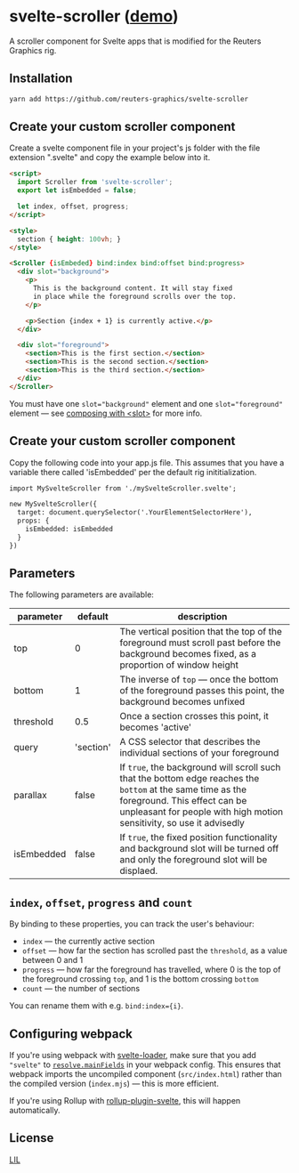 # svelte-scroller ([demo](https://svelte.dev/repl/76846b7ae27b3a21becb64ffd6e9d4a6?version=3))

A scroller component for Svelte apps that is modified for the Reuters Graphics rig.

## Installation

```bash
yarn add https://github.com/reuters-graphics/svelte-scroller
```


## Create your custom scroller component
Create a svelte component file in your project's js folder with the file extension ".svelte" and copy the example below into it.

```html
<script>
  import Scroller from 'svelte-scroller';
  export let isEmbedded = false;

  let index, offset, progress;
</script>

<style>
  section { height: 100vh; }
</style>

<Scroller {isEmbeded} bind:index bind:offset bind:progress>
  <div slot="background">
    <p>
      This is the background content. It will stay fixed
      in place while the foreground scrolls over the top.
    </p>

    <p>Section {index + 1} is currently active.</p>
  </div>

  <div slot="foreground">
    <section>This is the first section.</section>
    <section>This is the second section.</section>
    <section>This is the third section.</section>
  </div>
</Scroller>
```

You must have one `slot="background"` element and one `slot="foreground"` element — see [composing with &lt;slot&gt;](https://svelte.dev/tutorial/slots) for more info.

## Create your custom scroller component

Copy the following code into your app.js file. This assumes that you have a variable there called 'isEmbedded' per the default rig inititialization.

```html
import MySvelteScroller from './mySvelteScroller.svelte';

new MySvelteScroller({
  target: document.querySelector('.YourElementSelectorHere'),
  props: {
    isEmbedded: isEmbedded
  }
})

```

## Parameters

The following parameters are available:

| parameter | default   | description                                                                                                                                                                                                         |
|-----------|-----------|---------------------------------------------------------------------------------------------------------------------------------------------------------------------------------------------------------------------|
| top       | 0         | The vertical position that the top of the foreground must scroll past before the background becomes fixed, as a proportion of window height                                                                         |
| bottom    | 1         | The inverse of `top` — once the bottom of the foreground passes this point, the background becomes unfixed                                                                                                          |
| threshold | 0.5       | Once a section crosses this point, it becomes 'active'                                                                                                                                                              |
| query     | 'section' | A CSS selector that describes the individual sections of your foreground                                                                                                                                            |
| parallax  | false     | If `true`, the background will scroll such that the bottom edge reaches the `bottom` at the same time as the foreground. This effect can be unpleasant for people with high motion sensitivity, so use it advisedly |
| isEmbedded  | false     | If `true`, the fixed position functionality and background slot will be turned off and only the foreground slot will be displaed.  |


## `index`, `offset`, `progress` and `count`

By binding to these properties, you can track the user's behaviour:

* `index` — the currently active section
* `offset` — how far the section has scrolled past the `threshold`, as a value between 0 and 1
* `progress` — how far the foreground has travelled, where 0 is the top of the foreground crossing `top`, and 1 is the bottom crossing `bottom`
* `count` — the number of sections

You can rename them with e.g. `bind:index={i}`.



## Configuring webpack

If you're using webpack with [svelte-loader](https://github.com/sveltejs/svelte-loader), make sure that you add `"svelte"` to [`resolve.mainFields`](https://webpack.js.org/configuration/resolve/#resolve-mainfields) in your webpack config. This ensures that webpack imports the uncompiled component (`src/index.html`) rather than the compiled version (`index.mjs`) — this is more efficient.

If you're using Rollup with [rollup-plugin-svelte](https://github.com/rollup/rollup-plugin-svelte), this will happen automatically.



## License

[LIL](LICENSE)
